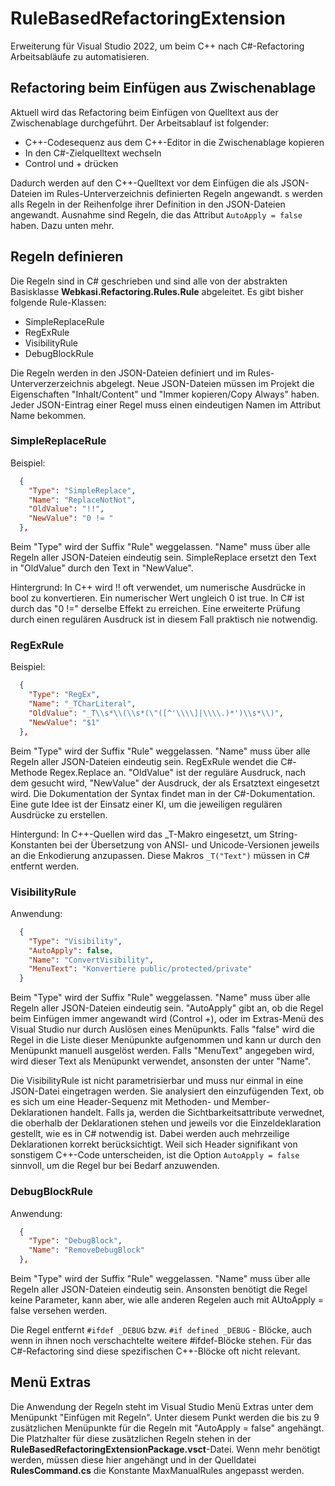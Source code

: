 # RuleBasedRefactoringExtension
Erweiterung für Visual Studio 2022, um beim C++ nach C#-Refactoring Arbeitsabläufe zu automatisieren.

## Refactoring beim Einfügen aus Zwischenablage
Aktuell wird das Refactoring beim Einfügen von Quelltext aus der Zwischenablage durchgeführt. Der Arbeitsablauf ist folgender:
- C++-Codesequenz aus dem C++-Editor in die Zwischenablage kopieren
- In den C#-Zielquelltext wechseln
- Control und + drücken

Dadurch werden auf den C++-Quelltext vor dem Einfügen die als JSON-Dateien im Rules-Unterverzeichnis definierten Regeln angewandt. s werden alls Regeln in der Reihenfolge ihrer Definition in den JSON-Dateien angewandt. Ausnahme sind Regeln, die das Attribut ```AutoApply = false``` haben. Dazu unten mehr.

## Regeln definieren
Die Regeln sind in C# geschrieben und sind alle von der abstrakten Basisklasse __Webkasi.Refactoring.Rules.Rule__ abgeleitet. Es gibt bisher folgende Rule-Klassen:
- SimpleReplaceRule
- RegExRule
- VisibilityRule
- DebugBlockRule

Die Regeln werden in den JSON-Dateien definiert und im Rules-Unterverzerzeichnis abgelegt. Neue JSON-Dateien müssen im Projekt die Eigenschaften "Inhalt/Content" und "Immer kopieren/Copy Always" haben. Jeder JSON-Eintrag einer Regel muss einen eindeutigen Namen im Attribut Name bekommen.

### SimpleReplaceRule
Beispiel:
```JSON
  {
    "Type": "SimpleReplace",
    "Name": "ReplaceNotNot",
    "OldValue": "!!",
    "NewValue": "0 != "
  },
```
Beim "Type" wird der Suffix "Rule" weggelassen. "Name" muss über alle Regeln aller JSON-Dateien eindeutig sein. SimpleReplace ersetzt den Text in "OldValue" durch den Text in "NewValue".

Hintergrund: In C++ wird !! oft verwendet, um numerische Ausdrücke in bool zu konvertieren. Ein numerischer Wert ungleich 0 ist true. In C# ist durch das "0 !=" derselbe Effekt zu erreichen. Eine erweiterte Prüfung durch einen regulären Ausdruck ist in diesem Fall praktisch nie notwendig.

### RegExRule
Beispiel:
```JSON
  {
    "Type": "RegEx",
    "Name": "_TCharLiteral",
    "OldValue": "_T\\s*\\(\\s*(\"([^'\\\\]|\\\\.)*')\\s*\\)",
    "NewValue": "$1"
  },
```
Beim "Type" wird der Suffix "Rule" weggelassen. "Name" muss über alle Regeln aller JSON-Dateien eindeutig sein. RegExRule wendet die C#-Methode Regex.Replace an. "OldValue" ist der reguläre Ausdruck, nach dem gesucht wird, "NewValue" der Ausdruck, der als Ersatztext eingesetzt wird. Die Dokumentation der Syntax findet man in der C#-Dokumentation. Eine gute Idee ist der Einsatz einer KI, um die jeweiligen regulären Ausdrücke zu erstellen.

Hintergund: In C++-Quellen wird das _T-Makro eingesetzt, um String-Konstanten bei der Übersetzung von ANSI- und Unicode-Versionen jeweils an die Enkodierung anzupassen. Diese Makros ```_T("Text")``` müssen in C# entfernt werden.

### VisibilityRule
Anwendung:
```JSON
  {
    "Type": "Visibility",
    "AutoApply": false,
    "Name": "ConvertVisibility",
    "MenuText": "Konvertiere public/protected/private"
  }
```
Beim "Type" wird der Suffix "Rule" weggelassen. "Name" muss über alle Regeln aller JSON-Dateien eindeutig sein. "AutoApply" gibt an, ob die Regel beim Einfügen immer angewandt wird (Control +), oder im Extras-Menü des Visual Studio nur durch Auslösen eines Menüpunkts. Falls "false" wird die Regel in die Liste dieser Menüpunkte aufgenommen und kann  ur durch den Menüpunkt manuell ausgelöst werden. Falls "MenuText" angegeben wird, wird dieser Text als Menüpunkt verwendet, ansonsten der unter "Name".

Die VisibilityRule ist nicht parametrisierbar und muss nur einmal in eine JSON-Datei eingetragen werden. Sie analysiert den einzufügenden Text, ob es sich um eine Header-Sequenz mit Methoden- und Member-Deklarationen handelt. Falls ja, werden die Sichtbarkeitsattribute verwednet, die oberhalb der Deklarationen stehen und jeweils vor die Einzeldeklaration gestellt, wie es in C# notwendig ist. Dabei werden auch mehrzeilige Deklarationen korrekt berücksichtigt. Weil sich Header signifikant von sonstigem C++-Code unterscheiden, ist die Option ```AutoApply = false``` sinnvoll, um die Regel bur bei Bedarf anzuwenden.

### DebugBlockRule
Anwendung:
```JSON
  {
    "Type": "DebugBlock",
    "Name": "RemoveDebugBlock"
  },
```
Beim "Type" wird der Suffix "Rule" weggelassen. "Name" muss über alle Regeln aller JSON-Dateien eindeutig sein. Ansonsten benötigt die Regel keine Parameter, kann aber, wie alle anderen Regelen auch mit AUtoApply = false versehen werden.

Die Regel entfernt ```#ifdef _DEBUG``` bzw. ```#if defined _DEBUG``` - Blöcke, auch wenn in ihnen noch verschachtelte weitere #ifdef-Blöcke stehen. Für das C#-Refactoring sind diese spezifischen C++-Blöcke oft nicht relevant.

## Menü Extras
Die Anwendung der Regeln steht im Visual Studio Menü Extras unter dem Menüpunkt "Einfügen mit Regeln". Unter diesem Punkt werden die bis zu 9 zusätzlichen Menüpunkte für die Regeln mit "AutoApply = false" angehängt. Die Platzhalter für diese zusätzlichen Regeln stehen in der __RuleBasedRefactoringExtensionPackage.vsct__-Datei. Wenn mehr benötigt werden, müssen diese hier angehängt und in der Quelldatei __RulesCommand.cs__ die Konstante MaxManualRules angepasst werden.
